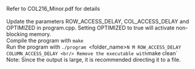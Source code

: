 Refer to COL216_Minor.pdf for details <br/>
<br/>
Update the parameters ROW_ACCESS_DELAY, COL_ACCESS_DELAY and OPTIMIZED in program.cpp. Setting OPTIMIZED to true will activate non-blocking memory. <br/>
Compile the program with `make` <br/>
Run the program with `./program `<folder_name>` N M ROW_ACCESS_DELAY COLUMN_ACCESS_DELAY <br/>
Remove the executable with `make clean` <br/>
Note: Since the output is large, it is recommended directing it to a file. <br/>